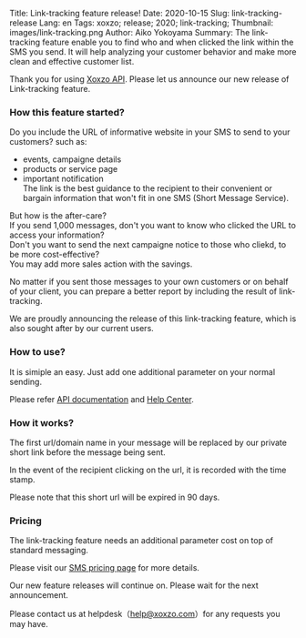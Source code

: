 Title: Link-tracking feature release!
Date: 2020-10-15
Slug: link-tracking-release
Lang: en
Tags: xoxzo; release; 2020; link-tracking;
Thumbnail: images/link-tracking.png
Author: Aiko Yokoyama
Summary: The link-tracking feature enable you to find who and when clicked the link within the SMS you send. It will help analyzing your customer behavior and make more clean and effective customer list.

Thank you for using [Xoxzo API](https://www.xoxzo.com/en/). Please let us announce our new release of Link-tracking feature.

### How this feature started? 
Do you include the URL of informative website in your SMS to send to your customers? such as:

* events, campaigne details
* products or service page
* important notification <br>
The link is the best guidance to the recipient to their convenient or bargain information that won't fit in one SMS (Short Message Service).


But how is the after-care?<br>
If you send 1,000 messages, don't you want to know who clicked the URL to access your information? <br>
Don't you want to send the next campaigne notice to those who cliekd, to be more cost-effective? <br>
You may add more sales action with the savings.


No matter if you sent those messages to your own customers or on behalf of your client,
you can prepare a better report by including the result of link-tracking. 


We are proudly announcing the release of this link-tracking feature, which is also sought after by our current users.


### How to use?
It is simiple an easy. Just add one additional parameter on your normal sending.


Please refer [API documentation](https://docs.xoxzo.com/en/sms.html#sms-api) and
[Help Center](https://help.xoxzo.com/xoxzo-cloud-telephony/articles/what-is-link-tracking/).

### How it works?
The first url/domain name in your message will be replaced by our private short link before the message being sent.

In the event of the recipient clicking on the url, it is recorded with the time stamp.

Please note that this short url will be expired in 90 days.

### Pricing
The link-tracking feature needs an additional parameter cost on top of standard messaging.


Please visit our [SMS pricing page](https://www.xoxzo.com/en/about/pricing/#send-sms) for more details.


Our new feature releases will continue on. Please wait for the next announcement.

Please contact us at helpdesk（help@xoxzo.com）for any requests you may have.
